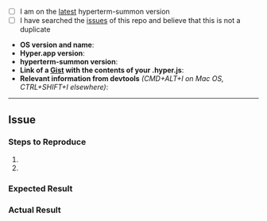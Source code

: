 <!--
  Hi there! Thank you for discovering and submitting an issue.

  Before you submit this; let's make sure of a few things.
  Please make sure the following boxes are ticked if they are correct.
  If not, please try and fulfill these first.
-->

<!-- Checked checkbox should look like this: [x] -->

- [ ] I am on the [latest](https://github.com/soutar/hyperterm-summon/releases/latest) hyperterm-summon version
- [ ] I have searched the [issues](https://github.com/soutar/hyperterm-summon/issues) of this repo and believe that this is not a duplicate

<!--
  Once those are done, if you're able to fill in the following list with your information,
  it'd be very helpful to whoever handles the issue.
-->

- **OS version and name**: <!-- Replace with version + name -->
- **Hyper.app version**: <!-- Replace with version -->
- **hyperterm-summon version**: <!-- Replace with version -->
- **Link of a [Gist](https://gist.github.com/) with the contents of your .hyper.js**: <!-- Gist Link Here -->
- **Relevant information from devtools** _(CMD+ALT+I on Mac OS, CTRL+SHIFT+I elsewhere)_: <!-- Replace with info if applicable, or N/A -->

---

## Issue

<!-- Now feel free to write your issue, but please be descriptive! If you can, please list steps to reproduce the issue below. Thanks again! 🙌 ❤️ -->

### Steps to Reproduce

1. <!-- Step one... -->
2. <!-- Step two... -->

### Expected Result

<!-- What did you expect to see? -->

### Actual Result

<!-- What did you actually see? -->
